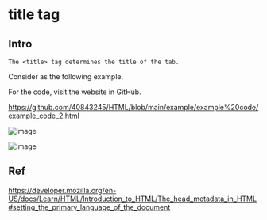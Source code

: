 # title tag
## Intro

    The <title> tag determines the title of the tab.
    
Consider as the following example.

For the code, visit the website in GitHub.

https://github.com/40843245/HTML/blob/main/example/example%20code/example_code_2.html

![image](https://user-images.githubusercontent.com/75050655/236369520-056f21d3-e08a-444a-8e36-7645088a499f.png)

![image](https://user-images.githubusercontent.com/75050655/236370101-62880a5d-9287-4c2d-ae2b-96d217514da7.png)


## Ref
https://developer.mozilla.org/en-US/docs/Learn/HTML/Introduction_to_HTML/The_head_metadata_in_HTML#setting_the_primary_language_of_the_document

